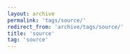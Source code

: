 ```yaml
---
layout: archive
permalink: 'tags/source/'
redirect_from: 'archive/tags/source/'
title: 'source'
tag: 'source'
---
```

